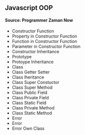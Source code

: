 ## Javascript OOP

#### Source: Programmer Zaman Now 

- Constructor Function
- Property in Constructor Function
- Function in Constructor Function
- Parameter in Constructor Function
- Constructor Inheritance
- Prototype
- Protoype Inheritance
- Class
- Class Getter Setter
- Class Iheritance
- Class Super Constuctor
- Class Super Method
- Class Public Field
- Class Private Field
- Class Static Field
- Class Private Method
- Class Static Method
- Error
- Error
- Error Own Class